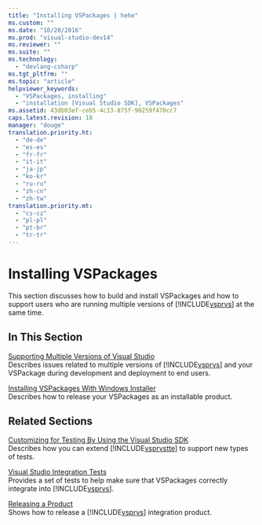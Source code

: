 ```yaml
---
title: "Installing VSPackages | hehe"
ms.custom: ""
ms.date: "10/20/2016"
ms.prod: "visual-studio-dev14"
ms.reviewer: ""
ms.suite: ""
ms.technology: 
  - "devlang-csharp"
ms.tgt_pltfrm: ""
ms.topic: "article"
helpviewer_keywords: 
  - "VSPackages, installing"
  - "installation [Visual Studio SDK], VSPackages"
ms.assetid: 43db03ef-ceb5-4c13-875f-90259f470cc7
caps.latest.revision: 18
manager: "douge"
translation.priority.ht: 
  - "de-de"
  - "es-es"
  - "fr-fr"
  - "it-it"
  - "ja-jp"
  - "ko-kr"
  - "ru-ru"
  - "zh-cn"
  - "zh-tw"
translation.priority.mt: 
  - "cs-cz"
  - "pl-pl"
  - "pt-br"
  - "tr-tr"
---
```

# Installing VSPackages
This section discusses how to build and install VSPackages and how to support users who are running multiple versions of [!INCLUDE[vsprvs](../code-quality/includes/vsprvs_md.md)] at the same time.  
  
## In This Section  
 [Supporting Multiple Versions of Visual Studio](../extensibility/supporting-multiple-versions-of-visual-studio.md)  
 Describes issues related to multiple versions of [!INCLUDE[vsprvs](../code-quality/includes/vsprvs_md.md)] and your VSPackage during development and deployment to end users.  
  
 [Installing VSPackages With Windows Installer](../extensibility-internals/installing-vspackages-with-windows-installer.md)  
 Describes how to release your VSPackages as an installable product.  
  
## Related Sections  
 [Customizing for Testing By Using the Visual Studio SDK](http://msdn.microsoft.com/en-us/9cf7a840-dd66-4b00-90f7-e00e40370a69)  
 Describes how you can extend [!INCLUDE[vsprvstte](../Token/vsprvstte_md.md)] to support new types of tests.  
  
 [Visual Studio Integration Tests](http://msdn.microsoft.com/en-us/8d741735-7d93-46c2-ab93-01da7a0e016d)  
 Provides a set of tests to help make sure that VSPackages correctly integrate into [!INCLUDE[vsprvs](../code-quality/includes/vsprvs_md.md)].  
  
 [Releasing a Product](../misc/releasing-a-visual-studio-integration-product.md)  
 Shows how to release a [!INCLUDE[vsprvs](../code-quality/includes/vsprvs_md.md)] integration product.